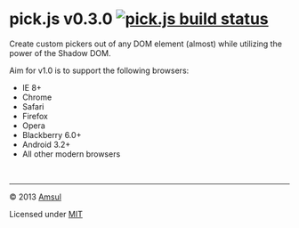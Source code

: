# pick.js v0.3.0 [![pick.js build status](https://travis-ci.org/amsul/pick.js.png)](https://travis-ci.org/amsul/pick.js)

Create custom pickers out of any DOM element (almost) while utilizing the power of the Shadow DOM.

Aim for v1.0 is to support the following browsers:

- IE 8+
- Chrome
- Safari
- Firefox
- Opera
- Blackberry 6.0+
- Android 3.2+
- All other modern browsers

<br>


---

© 2013 [Amsul](http://twitter.com/amsul_)

Licensed under [MIT](http://amsul.ca/MIT)

